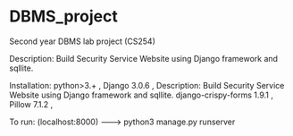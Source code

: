 # DBMS_project
Second year DBMS lab project (CS254)

Description:
Build Security Service Website using Django framework and sqllite.

Installation:
python>3.+ ,
Django              3.0.6 , Description: Build Security Service Website using Django framework and sqllite.
django-crispy-forms 1.9.1 , 
Pillow              7.1.2 ,


To run: (localhost:8000) --->
python3 manage.py runserver
